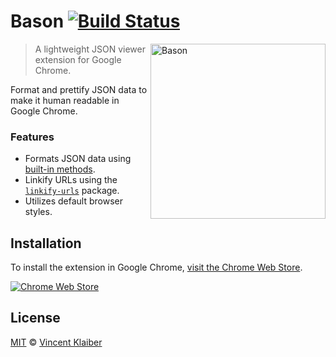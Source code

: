 # Bason [![Build Status](https://badgen.net/travis/vinkla/bason/master)](https://travis-ci.com/vinkla/bason)

<img src="https://user-images.githubusercontent.com/499192/49397331-80c00880-f73b-11e8-9894-c7998d15c407.gif" align="right" alt="Bason" width="280">

> A lightweight JSON viewer extension for Google Chrome.

Format and prettify JSON data to make it human readable in Google Chrome.

### Features

- Formats JSON data using [built-in methods](https://developer.mozilla.org/en-US/docs/Web/JavaScript/Reference/Global_Objects/JSON#Methods).
- Linkify URLs using the [`linkify-urls`](https://github.com/sindresorhus/linkify-urls#readme) package.
- Utilizes default browser styles.

## Installation

To install the extension in Google Chrome, [visit the Chrome Web Store](https://chrome.google.com/webstore/detail/bason/icglamneckmpaleiddbpbfmmjahlkcgj).

[![Chrome Web Store](https://badgen.net/chrome-web-store/v/icglamneckmpaleiddbpbfmmjahlkcgj)](https://chrome.google.com/webstore/detail/bason/icglamneckmpaleiddbpbfmmjahlkcgj)

## License

[MIT](LICENSE) © [Vincent Klaiber](https://doubledip.se)
